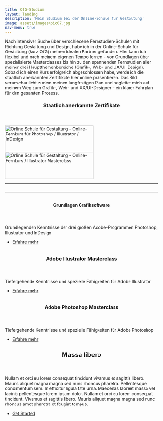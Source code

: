 ```yaml
---
title: OfG-Studium
layout: landing
description: 'Mein Studium bei der Online-Schule für Gestaltung'
image: assets/images/pic07.jpg
nav-menu: true
---
```


<!-- Main -->
<div id="main">

<!-- One -->
<section id="one">
	<div class="inner">
		<p>Nach intensiver Suche über verschiedene Fernstudien-Schulen mit Richtung Gestaltung und Design, habe ich in der Online-Schule für Gestaltung (kurz OfG) meinen idealen Partner gefunden. Hier kann ich flexibel und nach meinem eigenen Tempo lernen - von Grundlagen über spezialisierte Masterclasses bis hin zu den spannenden Fernstudien aller meiner drei Hauptthemenbereiche (Grafik-, Web- und UX/UI-Design).<br/> Sobald ich einen Kurs erfolgreich abgeschlossen habe, werde ich die staatlich anerkannten Zertifikate hier online präsentieren. Das Bild veranschaulicht zudem meinen langfristigen Plan und begleitet mich auf meinem Weg zum Grafik-, Web- und UX/UI-Designer – ein klarer Fahrplan für den gesamten Prozess.</p>
		<header class="none">
			<h3>Staatlich anerkannte Zertifikate</h3>
		</header>
		<div class="web-certificates">
			<div style="background-image: url(&quot;https://ofg-studium.de/images/certificate/certificate_grafiksoftware_29324.png&quot;); background-repeat: no-repeat;">
				<a href="{% link assets/images/3-OfG-Studium/0_Certificates/OfG Certificate Grafiksoftware_DE.jpeg %}" target="_blank" title="Online Schule für Gestaltung - Grafiksoftware" style="outline: medium none;border-bottom: none">
					<img id="certi" style="height:88px;width:291px;border:0;" title="Online Schule für Gestaltung - Grafiksoftware" alt="Online Schule für Gestaltung - Online-Fernkurs für Photoshop / Illustrator / InDesign" src="https://ofg-studium.de/images/certificate/utils/Zertifikat.gif">
				</a>
			</div>
			<div style="background-image: url(&quot;https://ofg-studium.de/images/certificate/certificate_illustrator_29740.png&quot;); background-repeat: no-repeat;">
				<a href="{% link assets/images/3-OfG-Studium/0_Certificates/OfG Certificate Illustrator Masterclass_DE.jpg %}" target="_blank" title="Online Schule für Gestaltung - Illustrator Masterclass" style="outline: medium none;border-bottom: none">
					<img id="certi" style="height:88px;width:291px;border:0;" title="Online Schule für Gestaltung - Illustrator Masterclass" alt="Online Schule für Gestaltung - Online-Fernkurs / Illustrator Masterclass" src="https://ofg-studium.de/images/certificate/utils/Zertifikat.gif">
				</a>
			</div>
		</div>
		<hr class="major" />
		<img src="{% link assets/images/3-OfG-Studium/Ziel_Kurse-OfG.png %}" alt="" data-position="top center" />
		<hr class="major" />
	</div>
</section>

<!-- Two -->
<section id="two" class="spotlights">
	<section>
			<a href="generic.html" class="image">
			<img src="{% link assets/images/3-OfG-Studium/0_Kursbilder/1_Kursbild-Grundlagen.png %}" alt="" data-position="top center" />
		</a>
		<div class="content">
			<div class="inner">
				<header class="major">
					<h4>Grundlagen Grafiksoftware</h4>
				</header>
				<p>Grundlegenden Kenntnisse der drei großen Adobe-Programmen Photoshop, Illustrator und InDesign</p>
				<ul class="actions">
					<li><a href="generic.html" class="button small">Erfahre mehr</a></li>
				</ul>
			</div>
		</div>
	</section>
	<section>
		<a href="generic.html" class="image">
			<img src="{% link assets/images/3-OfG-Studium/0_Kursbilder/2_Kursbild-Illustrator.png %}" alt="" data-position="top center" />
		</a>
		<div class="content">
			<div class="inner">
				<header class="major">
					<h3>Adobe Illustrator Masterclass</h3>
				</header>
				<p>Tiefergehende Kenntnisse und spezielle Fähigkeiten für Adobe Illustrator</p>
				<ul class="actions">
					<li> <a href="{% link 3b_Ai-Masterclass.md %}" class="button small">Erfahre mehr</a></li>
				</ul>
			</div>
		</div>
	</section>
	<section>
		<a href="generic.html" class="image">
			<img src="{% link assets/images/3-OfG-Studium/0_Kursbilder/3_Kursbild-Photoshop.png %}" alt="" data-position="25% 25%" />
		</a>
		<div class="content">
			<div class="inner">
				<header class="major">
					<h3>Adobe Photoshop Masterclass</h3>
				</header>
				<p>Tiefergehende Kenntnisse und spezielle Fähigkeiten für Adobe Photoshop</p>
				<ul class="actions">
					<li><a href="generic.html" class="button small">Erfahre mehr</a></li>
				</ul>
			</div>
		</div>
	</section>
</section>

<!-- Three -->
<section id="three">
	<div class="inner">
		<header class="major">
			<h2>Massa libero</h2>
		</header>
		<p>Nullam et orci eu lorem consequat tincidunt vivamus et sagittis libero. Mauris aliquet magna magna sed nunc rhoncus pharetra. Pellentesque condimentum sem. In efficitur ligula tate urna. Maecenas laoreet massa vel lacinia pellentesque lorem ipsum dolor. Nullam et orci eu lorem consequat tincidunt. Vivamus et sagittis libero. Mauris aliquet magna magna sed nunc rhoncus amet pharetra et feugiat tempus.</p>
		<ul class="actions">
			<li><a href="generic.html" class="button next">Get Started</a></li>
		</ul>
	</div>
</section>

</div>
